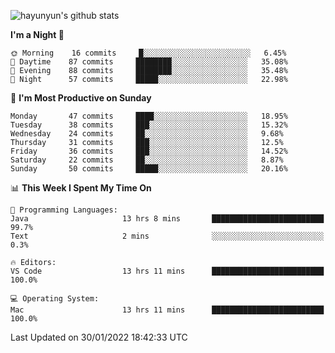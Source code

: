 
![hayunyun's github stats](https://github-readme-stats.vercel.app/api?username=hayunyun&show_icons=true)


<!--START_SECTION:waka-->
**I'm a Night 🦉** 

```text
🌞 Morning    16 commits     █░░░░░░░░░░░░░░░░░░░░░░░░   6.45% 
🌆 Daytime    87 commits     ████████░░░░░░░░░░░░░░░░░   35.08% 
🌃 Evening    88 commits     ████████░░░░░░░░░░░░░░░░░   35.48% 
🌙 Night      57 commits     █████░░░░░░░░░░░░░░░░░░░░   22.98%

```
📅 **I'm Most Productive on Sunday** 

```text
Monday       47 commits     ████░░░░░░░░░░░░░░░░░░░░░   18.95% 
Tuesday      38 commits     ███░░░░░░░░░░░░░░░░░░░░░░   15.32% 
Wednesday    24 commits     ██░░░░░░░░░░░░░░░░░░░░░░░   9.68% 
Thursday     31 commits     ███░░░░░░░░░░░░░░░░░░░░░░   12.5% 
Friday       36 commits     ███░░░░░░░░░░░░░░░░░░░░░░   14.52% 
Saturday     22 commits     ██░░░░░░░░░░░░░░░░░░░░░░░   8.87% 
Sunday       50 commits     █████░░░░░░░░░░░░░░░░░░░░   20.16%

```


📊 **This Week I Spent My Time On** 

```text
💬 Programming Languages: 
Java                     13 hrs 8 mins       █████████████████████████   99.7% 
Text                     2 mins              ░░░░░░░░░░░░░░░░░░░░░░░░░   0.3%

🔥 Editors: 
VS Code                  13 hrs 11 mins      █████████████████████████   100.0%

💻 Operating System: 
Mac                      13 hrs 11 mins      █████████████████████████   100.0%

```


 Last Updated on 30/01/2022 18:42:33 UTC
<!--END_SECTION:waka-->

<!--
**hayunyun/hayunyun** is a ✨ _special_ ✨ repository because its `README.md` (this file) appears on your GitHub profile.

Here are some ideas to get you started:

- 🔭 I’m currently working on ...
- 🌱 I’m currently learning ...
- 👯 I’m looking to collaborate on ...
- 🤔 I’m looking for help with ...
- 💬 Ask me about ...
- 📫 How to reach me: ...
- 😄 Pronouns: ...
- ⚡ Fun fact: ...
-->
